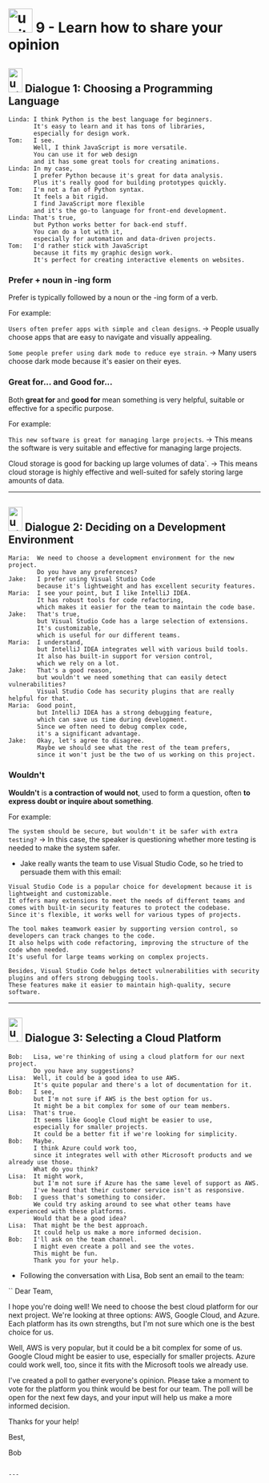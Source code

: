 # <img width="48" height="48" src="https://img.icons8.com/emoji/48/united-kingdom-emoji.png" alt="united-kingdom-emoji"/>  9 - Learn how to share your opinion

## <img width="28" height="48" src="https://img.icons8.com/emoji/28/united-kingdom-emoji.png" alt="united-kingdom-emoji"/> Dialogue 1: Choosing a Programming Language

```
Linda: I think Python is the best language for beginners.
       It's easy to learn and it has tons of libraries,
       especially for design work.
Tom:   I see.
       Well, I think JavaScript is more versatile.
       You can use it for web design
       and it has some great tools for creating animations.
Linda: In my case,
       I prefer Python because it's great for data analysis.
       Plus it's really good for building prototypes quickly.
Tom:   I'm not a fan of Python syntax.
       It feels a bit rigid.
       I find JavaScript more flexible
       and it's the go-to language for front-end development.
Linda: That's true,
       but Python works better for back-end stuff.
       You can do a lot with it,
       especially for automation and data-driven projects.
Tom:   I'd rather stick with JavaScript
       because it fits my graphic design work.
       It's perfect for creating interactive elements on websites.
```

### Prefer + noun in -ing form


Prefer is typically followed by a noun or the -ing form of a verb. 

For example:

`Users often prefer apps with simple and clean designs`. -> People usually choose apps that are easy to navigate and visually appealing.

`Some people prefer using dark mode to reduce eye strain`. -> Many users choose dark mode because it's easier on their eyes.

### Great for... and Good for... 

Both **great for** and **good for** mean something is very helpful, suitable or effective for a specific purpose. 

For example:

`This new software is great for managing large projects`. -> This means the software is very suitable and effective for managing large projects.

Cloud storage is good for backing up large volumes of data`. -> This means cloud storage is highly effective and well-suited for safely storing large amounts of data.


---

## <img width="28" height="48" src="https://img.icons8.com/emoji/28/united-kingdom-emoji.png" alt="united-kingdom-emoji"/>  Dialogue 2: Deciding on a Development Environment

```
Maria:  We need to choose a development environment for the new project.
        Do you have any preferences?
Jake:   I prefer using Visual Studio Code
        because it's lightweight and has excellent security features.
Maria:  I see your point, but I like IntelliJ IDEA.
        It has robust tools for code refactoring,
        which makes it easier for the team to maintain the code base.
Jake:   That's true,
        but Visual Studio Code has a large selection of extensions.
        It's customizable,
        which is useful for our different teams.
Maria:  I understand,
        but IntelliJ IDEA integrates well with various build tools.
        It also has built-in support for version control,
        which we rely on a lot.
Jake:   That's a good reason,
        but wouldn't we need something that can easily detect vulnerabilities?
        Visual Studio Code has security plugins that are really helpful for that.
Maria:  Good point,
        but IntelliJ IDEA has a strong debugging feature,
        which can save us time during development.
        Since we often need to debug complex code,
        it's a significant advantage.
Jake:   Okay, let's agree to disagree.
        Maybe we should see what the rest of the team prefers,
        since it won't just be the two of us working on this project.
```

### Wouldn't 

**Wouldn't** is **a contraction of would not**, used to form a question, often **to express doubt or inquire about something**. 

For example:

`The system should be secure, but wouldn't it be safer with extra testing?` -> In this case, the speaker is questioning whether more testing is needed to make the system safer.

- Jake really wants the team to use Visual Studio Code, so he tried to persuade them with this email:

```
Visual Studio Code is a popular choice for development because it is lightweight and customizable.
It offers many extensions to meet the needs of different teams and comes with built-in security features to protect the codebase.
Since it's flexible, it works well for various types of projects.

The tool makes teamwork easier by supporting version control, so developers can track changes to the code.
It also helps with code refactoring, improving the structure of the code when needed.
It's useful for large teams working on complex projects.

Besides, Visual Studio Code helps detect vulnerabilities with security plugins and offers strong debugging tools.
These features make it easier to maintain high-quality, secure software.
```

---

## <img width="28" height="48" src="https://img.icons8.com/emoji/28/united-kingdom-emoji.png" alt="united-kingdom-emoji"/>  Dialogue 3: Selecting a Cloud Platform

```
Bob:   Lisa, we're thinking of using a cloud platform for our next project.
       Do you have any suggestions?
Lisa:  Well, it could be a good idea to use AWS.
       It's quite popular and there's a lot of documentation for it.
Bob:   I see,
       but I'm not sure if AWS is the best option for us.
       It might be a bit complex for some of our team members.
Lisa:  That's true.
       It seems like Google Cloud might be easier to use,
       especially for smaller projects.
       It could be a better fit if we're looking for simplicity.
Bob:   Maybe.
       I think Azure could work too,
       since it integrates well with other Microsoft products and we already use those.
       What do you think?
Lisa:  It might work,
       but I'm not sure if Azure has the same level of support as AWS.
       I've heard that their customer service isn't as responsive.
Bob:   I guess that's something to consider.
       We could try asking around to see what other teams have experienced with these platforms.
       Would that be a good idea?
Lisa:  That might be the best approach.
       It could help us make a more informed decision.
Bob:   I'll ask on the team channel.
       I might even create a poll and see the votes.
       This might be fun.
       Thank you for your help.
```

- Following the conversation with Lisa, Bob sent an email to the team:

``
Dear Team,

I hope you're doing well! 
We need to choose the best cloud platform for our next project. 
We're looking at three options: AWS, Google Cloud, and Azure. 
Each platform has its own strengths, but I'm not sure which one is the best choice for us.

Well, AWS is very popular, but it could be a bit complex for some of us. 
Google Cloud might be easier to use, especially for smaller projects. 
Azure could work well, too, since it fits with the Microsoft tools we already use.

I've created a poll to gather everyone's opinion. 
Please take a moment to vote for the platform you think would be best for our team. 
The poll will be open for the next few days, and your input will help us make a more informed decision.

Thanks for your help!

Best,

Bob
```

---
